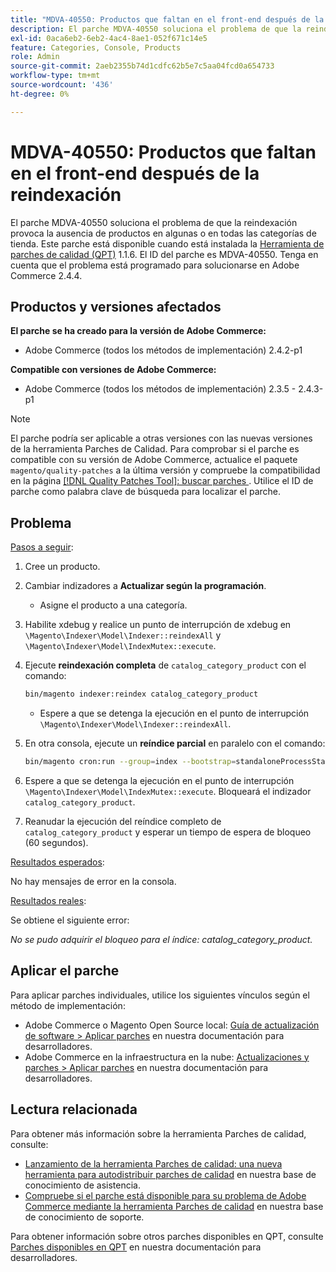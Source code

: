 ```yaml
---
title: "MDVA-40550: Productos que faltan en el front-end después de la reindexación"
description: El parche MDVA-40550 soluciona el problema de que la reindexación provoca la ausencia de productos en algunas o en todas las categorías de tienda. Este parche está disponible cuando está instalada la [Quality Patches Tool (QPT)](/help/announcements/adobe-commerce-announcements/magento-quality-patches-released-new-tool-to-self-serve-quality-patches.md) 1.1.6. El ID del parche es MDVA-40550. Tenga en cuenta que el problema está programado para solucionarse en Adobe Commerce 2.4.4.
exl-id: 0aca6eb2-6eb2-4ac4-8ae1-052f671c14e5
feature: Categories, Console, Products
role: Admin
source-git-commit: 2aeb2355b74d1cdfc62b5e7c5aa04fcd0a654733
workflow-type: tm+mt
source-wordcount: '436'
ht-degree: 0%

---
```


# MDVA-40550: Productos que faltan en el front-end después de la reindexación

El parche MDVA-40550 soluciona el problema de que la reindexación provoca la ausencia de productos en algunas o en todas las categorías de tienda. Este parche está disponible cuando está instalada la [Herramienta de parches de calidad (QPT)](/help/announcements/adobe-commerce-announcements/magento-quality-patches-released-new-tool-to-self-serve-quality-patches.md) 1.1.6. El ID del parche es MDVA-40550. Tenga en cuenta que el problema está programado para solucionarse en Adobe Commerce 2.4.4.

## Productos y versiones afectados

**El parche se ha creado para la versión de Adobe Commerce:**

* Adobe Commerce (todos los métodos de implementación) 2.4.2-p1

**Compatible con versiones de Adobe Commerce:**

* Adobe Commerce (todos los métodos de implementación) 2.3.5 - 2.4.3-p1

>[!NOTE]
>
>El parche podría ser aplicable a otras versiones con las nuevas versiones de la herramienta Parches de Calidad. Para comprobar si el parche es compatible con su versión de Adobe Commerce, actualice el paquete `magento/quality-patches` a la última versión y compruebe la compatibilidad en la página [[!DNL Quality Patches Tool]: buscar parches ](https://experienceleague.adobe.com/tools/commerce-quality-patches/index.html). Utilice el ID de parche como palabra clave de búsqueda para localizar el parche.

## Problema

<u>Pasos a seguir</u>:

1. Cree un producto.
1. Cambiar indizadores a **Actualizar según la programación**.
   * Asigne el producto a una categoría.
1. Habilite xdebug y realice un punto de interrupción de xdebug en `\Magento\Indexer\Model\Indexer::reindexAll` y `\Magento\Indexer\Model\IndexMutex::execute`.
1. Ejecute **reindexación completa** de `catalog_category_product` con el comando:

   ```bash
   bin/magento indexer:reindex catalog_category_product
   ```

   * Espere a que se detenga la ejecución en el punto de interrupción `\Magento\Indexer\Model\Indexer::reindexAll`.

1. En otra consola, ejecute un **reíndice parcial** en paralelo con el comando:

   ```bash
   bin/magento cron:run --group=index --bootstrap=standaloneProcessStarted=1
   ```

1. Espere a que se detenga la ejecución en el punto de interrupción `\Magento\Indexer\Model\IndexMutex::execute`. Bloqueará el indizador `catalog_category_product`.
1. Reanudar la ejecución del reíndice completo de `catalog_category_product` y esperar un tiempo de espera de bloqueo (60 segundos).

<u>Resultados esperados</u>:

No hay mensajes de error en la consola.

<u>Resultados reales</u>:

Se obtiene el siguiente error:

*No se pudo adquirir el bloqueo para el índice: catalog_category_product.*

## Aplicar el parche

Para aplicar parches individuales, utilice los siguientes vínculos según el método de implementación:

* Adobe Commerce o Magento Open Source local: [Guía de actualización de software > Aplicar parches](https://experienceleague.adobe.com/en/docs/commerce-operations/tools/quality-patches-tool/usage) en nuestra documentación para desarrolladores.
* Adobe Commerce en la infraestructura en la nube: [Actualizaciones y parches > Aplicar parches](https://experienceleague.adobe.com/en/docs/commerce-cloud-service/user-guide/develop/upgrade/apply-patches) en nuestra documentación para desarrolladores.

## Lectura relacionada

Para obtener más información sobre la herramienta Parches de calidad, consulte:

* [Lanzamiento de la herramienta Parches de calidad: una nueva herramienta para autodistribuir parches de calidad](/help/announcements/adobe-commerce-announcements/magento-quality-patches-released-new-tool-to-self-serve-quality-patches.md) en nuestra base de conocimiento de asistencia.
* [Compruebe si el parche está disponible para su problema de Adobe Commerce mediante la herramienta Parches de calidad](/help/support-tools/patches-available-in-qpt-tool/check-patch-for-magento-issue-with-magento-quality-patches.md) en nuestra base de conocimiento de soporte.

Para obtener información sobre otros parches disponibles en QPT, consulte [Parches disponibles en QPT](https://experienceleague.adobe.com/tools/commerce-quality-patches/index.html) en nuestra documentación para desarrolladores.

